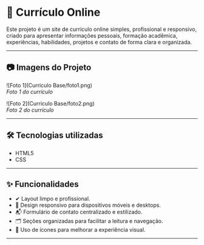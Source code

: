 # 📄 Currículo Online

Este projeto é um site de currículo online simples, profissional e responsivo, criado para apresentar informações pessoais, formação acadêmica, experiências, habilidades, projetos e contato de forma clara e organizada.

---

## 📷 Imagens do Projeto

![Foto 1](Curriculo Base/foto1.png)  
*Foto 1 do currículo*

![Foto 2](Curriculo Base/foto2.png)  
*Foto 2 do currículo*

---

## 🛠️ Tecnologias utilizadas

- HTML5  
- CSS  

---

## ✨ Funcionalidades

- ✔ Layout limpo e profissional.  
- 📱 Design responsivo para dispositivos móveis e desktops.  
- 📬 Formulário de contato centralizado e estilizado.  
- 🗂️ Seções organizadas para facilitar a leitura e navegação.  
- 🎯 Uso de ícones para melhorar a experiência visual.

---
